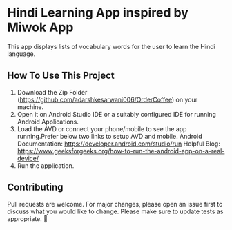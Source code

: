 Hindi Learning App inspired by Miwok App
===================================

This app displays lists of vocabulary words for the user to learn the Hindi language.

## How To Use This Project

1. Download the Zip Folder (https://github.com/adarshkesarwani006/OrderCoffee) on your machine.
2. Open it on Android Studio IDE or a suitably configured IDE for running Android Applications.
3. Load the AVD or connect your phone/mobile to see the app running.Prefer below two links to setup AVD and mobile.
   Android Documentation: https://developer.android.com/studio/run
   Helpful Blog: https://www.geeksforgeeks.org/how-to-run-the-android-app-on-a-real-device/
5. Run the application.
 
## Contributing
Pull requests are welcome. For major changes, please open an issue first to discuss what you would like to change.
Please make sure to update tests as appropriate. 🎃
